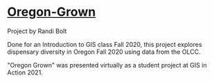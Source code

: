 # [Oregon-Grown](https://rbolt13.github.io/Oregon-Grown/)
Project by Randi Bolt

Done for an Introduction to GIS class Fall 2020, this project explores dispensary diversity in Oregon Fall 2020 using data from the OLCC. 

"Oregon Grown" was presented virtually as a student project at GIS in Action 2021. 
